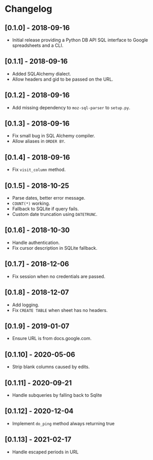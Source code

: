 # Changelog

## [0.1.0] - 2018-09-16
- Initial release providing a Python DB API SQL interface to Google spreadsheets and a CLI.

## [0.1.1] - 2018-09-16
- Added SQLAlchemy dialect.
- Allow headers and gid to be passed on the URL.

## [0.1.2] - 2018-09-16
- Add missing dependency to `moz-sql-parser` to `setup.py`.

## [0.1.3] - 2018-09-16
- Fix small bug in SQL Alchemy compiler.
- Allow aliases in `ORDER BY`.

## [0.1.4] - 2018-09-16
- Fix `visit_column` method.

## [0.1.5] - 2018-10-25
- Parse dates, better error message.
- `COUNT(*)` working.
- Fallback to SQLite if query fails.
- Custom date truncation using `DATETRUNC`.

## [0.1.6] - 2018-10-30
- Handle authentication.
- Fix cursor description in SQLite fallback.

## [0.1.7] - 2018-12-06
- Fix session when no credentials are passed.

## [0.1.8] - 2018-12-07
- Add logging.
- Fix `CREATE TABLE` when sheet has no headers.

## [0.1.9] - 2019-01-07
- Ensure URL is from docs.google.com.

## [0.1.10] - 2020-05-06
- Strip blank columns caused by edits.

## [0.1.11] - 2020-09-21
- Handle subqueries by falling back to Sqlite

## [0.1.12] - 2020-12-04
- Implement `do_ping` method always returning true

## [0.1.13] - 2021-02-17
- Handle escaped periods in URL
